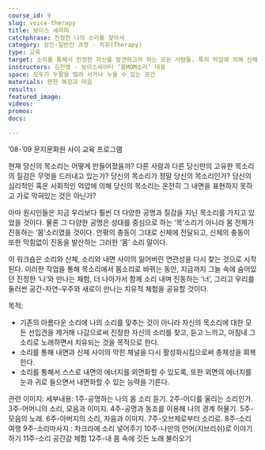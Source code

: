 ```yaml
---
course_id: 9
slug: voice-therapy
title: 보이스 세라피
catchphrase: 진정한 나의 소리를 찾아서
category: 성인-일반인 과정 - 치유(Therapy)
type: 교육
target: 소리를 통해서 진정한 자신을 발견하고자 하는 모든 사람들. 특히 억압에 의해 신체적 정신적 고통을 받고 있는 사람들. 소리를 통해 타인, 더 나아가서 나를 담고 있는 공간, 자연, 우주와 에너지를 교류하고 싶은 사람.
instructors: 김진영 - 보이스씨어터 ‘몸MOM소리’ 대표
space: 모두가 두팔을 벌려 서거나 누울 수 있는 공간
materials: 편한 복장과 마음
results: 
featured_image:
videos:
promos:
docs:

---
```



’08-’09 문지문화원 사이 교육 프로그램


현재 당신의 목소리는 어떻게 만들어졌을까? 다른 사람과 다른 당신만의 고유한 목소리의 질감은 무엇을 드러내고 있는가? 당신의 목소리가 정말 당신의 목소리인가? 당신의 심리적인 혹은 사회적인 억압에 의해 당신의 목소리는 온전히 그 내면을 표현하지 못하고 가로 막혀있는 것은 아닌가?

아마 원시인들은 지금 우리보다 훨씬 더 다양한 공명과 질감을 지닌 목소리를 가지고 있었을 것이다. 물론 그 다양한 공명은 성대를 중심으로 하는 ‘목’소리가 아니라 몸 전체가 진동하는 ‘몸’소리였을 것이다. 안팎의 충동이 그대로 신체에 전달되고, 신체의 충동이 또한 막힘없이 진동을 발산하는 그러한 ‘몸’ 소리 말이다.

이 워크숍은 소리와 신체, 소리와 내면 사이의 잃어버린 연관성을 다시 찾는 것으로 시작된다. 이러한 작업을 통해 목소리에서 몸소리로 바뀌는 동안, 지금까지 그늘 속에 숨어있던 진정한 ‘나’와 만나는 체험, 더 나아가서 함께 소리 내며 진동하는 ‘너’, 그리고 우리를 둘러싼 공간-자연-우주와 새로이 만나는 치유적 체험을 공유할 것이다.

목적: 
- 기존의 아름다운 소리에 나의 소리를 맞추는 것이 아니라 자신의 목소리에 대한 모든 선입견을 제거해 나감으로써 진정한 자신의 소리를 찾고, 듣고 느끼고, 마침내 그 소리로 노래하면서 치유되는 것을 목적으로 한다.
- 소리를 통해 내면과 신체 사이의 막힌 채널을 다시 활성화시킴으로써 총체성을 회복한다.
- 소리를 통해서 스스로 내면의 에너지를 외면화할 수 있도록, 또한 외면의 에너지를 눈과 귀로 들으면서 내면화할 수 있는 능력을 기른다.

관련 이미지: 
세부내용: 
1주-공명하는 나의 몸 소리 듣기.
2주-어디를 울리는 소리인가.
3주-어머니의 소리, 모음과 이미지.
4주-공명과 동조를 이용해 나의 경계 허물기.
5주-모음의 노래.
6주-아버지의 소리, 자음과 이미지.
7주-오브제로부터 소리로.
8주-소리 여행
9주-소리마사지 : 차크라에 소리 넣어주기
10주-나만의 언어(지브리쉬)로 이야기 하기
11주-소리 공간감 체험
12주-내 몸 속에 깃든 노래 불러오기
